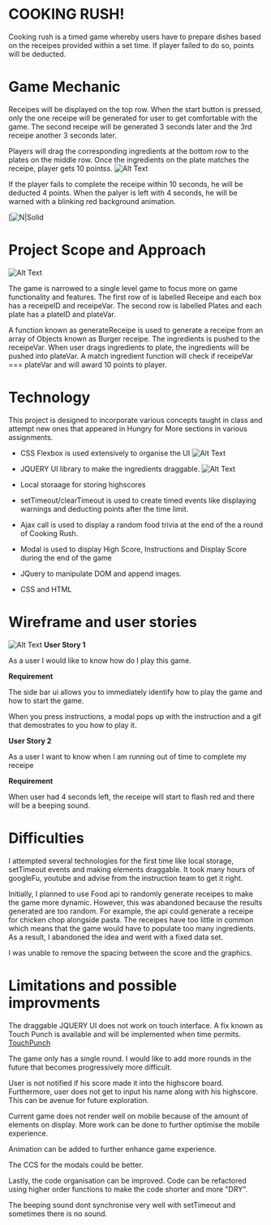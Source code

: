 # COOKING RUSH!

Cooking rush is a timed game whereby users have to prepare dishes based on the receipes provided within a set time. If player failed to do so, points will be deducted. 

# Game Mechanic

Receipes will be displayed on the top row. When the start button is pressed, only the one receipe will be generated for user to get comfortable with the game. The second receipe will be generated 3 seconds later and the 3rd receipe another 3 seconds later. 

Players will drag the corresponding ingredients at the bottom row to the plates on the middle row. Once the ingredients on the plate matches the receipe, player gets 10 pointss. 
![Alt Text](https://media.giphy.com/media/JSeKMhr03G7kvA80Bt/giphy.gif)


If the player fails to complete the receipe within 10 seconds, he will be deducted 4 points. 
When the palyer is left with 4 seconds, he will be warned with a blinking red background animation. 

[![N|Solid](https://media.giphy.com/media/j1sHL7VdGWwYhB6gAT/giphy.gif)

# Project Scope and Approach
![Alt Text](https://i.ibb.co/z8VZ4XY/main.jpg)

The game is narrowed to a single level game to focus more on game functionality and features. 
The first row of is labelled Receipe and each box has a receipeID and receipeVar.
The second row is labelled Plates and each plate has a plateID and plateVar.

A function known as generateReceipe is used to generate a receipe from an array of Objects known as Burger receipe. 
The ingredients is pushed to the receipeVar. 
When user drags ingredients to plate, the ingredients will be pushed into plateVar. 
A match ingredient function will check if receipeVar === plateVar and will award 10 points to player.

# Technology
This project is designed to incorporate various concepts taught in class and attempt new ones that appeared in Hungry for More sections in various assignments.  

* CSS Flexbox is used extensively to organise the UI
![Alt Text](https://i.ibb.co/RgGVYTf/rushmain.png)

* JQUERY UI library to make the ingredients draggable.
![Alt Text](https://media.giphy.com/media/fWqGVdSr1ThqIoakwN/giphy.gif)

* Local storaage for storing highscores
* setTimeout/clearTimeout is used to create timed events like displaying warnings and deducting points after the time limit. 
* Ajax call is used to display a random food trivia at the end of the a round of Cooking Rush. 
* Modal is used to display High Score, Instructions and Display Score during the end of the game 
* JQuery to manipulate DOM and append images. 
* CSS and HTML 

# Wireframe and user stories 

![Alt Text](https://i.ibb.co/5TTnT4m/083b43780f57464f863b689dbb28aec2.png)
**User Story 1**

As a user I would like to know how do I play this game. 

**Requirement**

The side bar ui allows you to immediately identify how to play the game and how to start the game. 

When you press instructions, a modal pops up with the instruction and a gif that demostrates to you how to play it. 

**User Story 2** 

As a user I want to know when I am running out of time to complete my receipe 

**Requirement**

When user had 4 seconds left, the receipe will start to flash red and there will be a beeping sound. 




# Difficulties 

I attempted several technologies for the first time like local storage, setTimeout events and making elements draggable. It took many hours of googleFu, youtube and advise from the instruction team to get it right. 

Initially, I planned to use Food api to randomly generate receipes to make the game more dynamic. However, this was abandoned because the results generated are too random. For example, the api could generate a receipe for chicken chop alongside pasta. The receipes have too little in common which means that the game would have to populate too many ingredients. As a result, I abandoned the idea and went with a fixed data set. 

I was unable to remove the spacing between the score and the graphics. 

# Limitations and possible improvments

The draggable JQUERY UI does not work on touch interface. A fix known as Touch Punch is available and will be implemented when time permits. [TouchPunch](https://github.com/furf/jquery-ui-touch-punch)

The game only has a single round. I would like to add more rounds in the future that becomes progressively more difficult. 

User is not notified if his score made it into the highscore board. Furthermore, user does not get to input his name along with his highscore. This can be avenue for future exploration. 

Current game does not render well on mobile because of the amount of elements on display. More work can be done to further optimise the mobile experience. 

Animation can be added to further enhance game experience. 

The CCS for the modals could be better. 

Lastly, the code organisation can be improved. Code can be refactored using higher order functions to make the code shorter and more "DRY". 

The beeping sound dont synchronise very well with setTimeout and sometimes there is no sound. 

